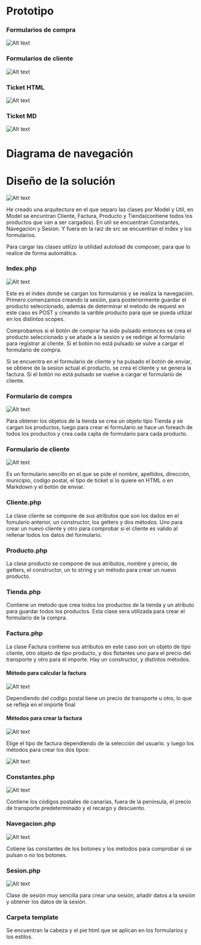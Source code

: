 # Prototipo
### Formularios de compra
![Alt text](img/image13.png)
### Formularios de cliente
![Alt text](img/image-10.png)
### Ticket HTML
![Alt text](img/image-11.png)
### Ticket MD
![Alt text](img/image-12.png)
# Diagrama de navegación
# Diseño de la solución
![Alt text](img/image.png)

He creado una arquitectura en el que separo las clases por Model y Util, en Model se encuntran Cliente, Factura, Producto y Tienda(contiene todos los productos que van a ser cargados). En util se encuentran Constantes, Navegacion y Sesion. Y fuera en la raiz de src se encuentran el index y los formularios.

Para cargar las clases utilizo la utilidad autoload de composer, para que lo realice de forma automática.
### Index.php
![Alt text](img/image-1.png)

Este es el index donde se cargan los formularios y se realiza la navegación. Primero comenzamos creando la sesión, para posteriormente guardar el producto seleccionado, además de determinar el metodo de request en este caso es POST y creando la varible producto para que se pueda utlizar en los distintos scopes.

Comprobamos si el botón de comprar ha sido pulsado entonces se crea el producto seleccionado y se añade a la sesión y se redirige al formulario para registrar al cliente. Si el botón no está pulsado se vulve a cargar el formulario de compra.

Si se encuentra en el formulario de cliente y ha pulsado el botón de enviar, se obtiene de la sesion actual el producto, se crea el cliente y se genera la factura. Si el botón no está pulsado se vuelve a cargar el formulario de cliente.

### Formulario de compra
![Alt text](img/image-2.png)

Para obtener los objetos de la tienda se crea un objeto tipo Tienda y se cargan los productos, luego para crear el formulario se hace un foreach de todos los productos y crea cada cajita de formulario para cada producto.
### Formulario de cliente
![Alt text](img/image-3.png)

Es un formulario sencillo en el que se pide el nombre, apellidos, dirección, municipio, codigo postal, el tipo de ticket si lo quiere en HTML o en Markdown y el botón de enviar.

### Cliente.php
La clase cliente se compone de sus atributos que son los dados en el fomulario anterior, un constructor, los getters y dos métodos. Uno para crear un nuevo cliente y otro para comprobar si el cliente es valido al rellenar todos los datos del formulario.

### Producto.php
La clase producto se compone de sus atributos, nombre y precio, de getters, el constructor, un to string y un método para crear un nuevo producto.

### Tienda.php
Contiene un metodo que crea todos los productos de la tienda y un atributo para guardar todos los productos. Esta clase sera utilizada para crear el formulario de la compra.

### Factura.php
La clase Factura contiene sus atributos en este caso son un objeto de tipo cliente, otro objeto de tipo producto, y dos flotantes uno para el precio del transporte y otro para el importe. Hay un constructor, y distintos métodos.
#### Método para calcular la factura
![Alt text](img/image-4.png)

Dependiendo del codigo postal tiene un precio de transporte u otro, lo que se refleja en el importe final
#### Métodos para crear la factura
![Alt text](img/image-5.png)

Elige el tipo de factura dependiendo de la selección del usuario.
y luego los métodos para crear los dos tipos:

![Alt text](img/image-6.png)

### Constantes.php
![Alt text](img/image-7.png)

Contiene los códigos postales de canarias, fuera de la peninsula, el precio de transporte predeterminado y el recargo y descuento.

### Navegacion.php
![Alt text](img/image-8.png)

Cotiene las constantes de los botones y los métodos para comprobar si se pulsan o no los botones.

### Sesion.php
![Alt text](img/image-9.png)

Clase de sesión muy sencilla para crear una sesión, añadir datos a la sesión y obtener los datos de la sesión.

### Carpeta template
Se encuentran la cabeza y el pie html que se aplican en los formularios y los estilos.
